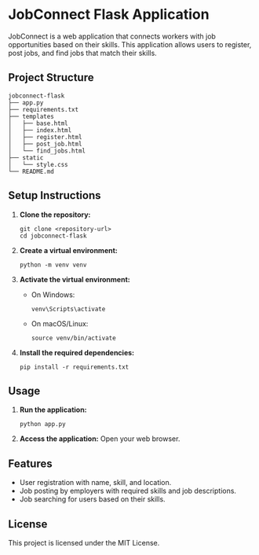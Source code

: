 # JobConnect Flask Application

JobConnect is a web application that connects workers with job opportunities based on their skills. This application allows users to register, post jobs, and find jobs that match their skills.

## Project Structure

```
jobconnect-flask
├── app.py
├── requirements.txt
├── templates
│   ├── base.html
│   ├── index.html
│   ├── register.html
│   ├── post_job.html
│   └── find_jobs.html
├── static
│   └── style.css
└── README.md
```

## Setup Instructions

1. **Clone the repository:**
   ```
   git clone <repository-url>
   cd jobconnect-flask
   ```

2. **Create a virtual environment:**
   ```
   python -m venv venv
   ```

3. **Activate the virtual environment:**
   - On Windows:
     ```
     venv\Scripts\activate
     ```
   - On macOS/Linux:
     ```
     source venv/bin/activate
     ```

4. **Install the required dependencies:**
   ```
   pip install -r requirements.txt
   ```

## Usage

1. **Run the application:**
   ```
   python app.py
   ```

2. **Access the application:**
   Open your web browser.

## Features

- User registration with name, skill, and location.
- Job posting by employers with required skills and job descriptions.
- Job searching for users based on their skills.

## License

This project is licensed under the MIT License.
